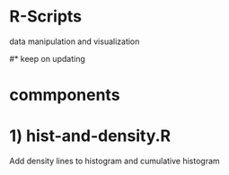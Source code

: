 # R-Scripts
data manipulation and visualization


#* keep on updating

# commponents

# 1) hist-and-density.R 
Add density lines to histogram and cumulative histogram
